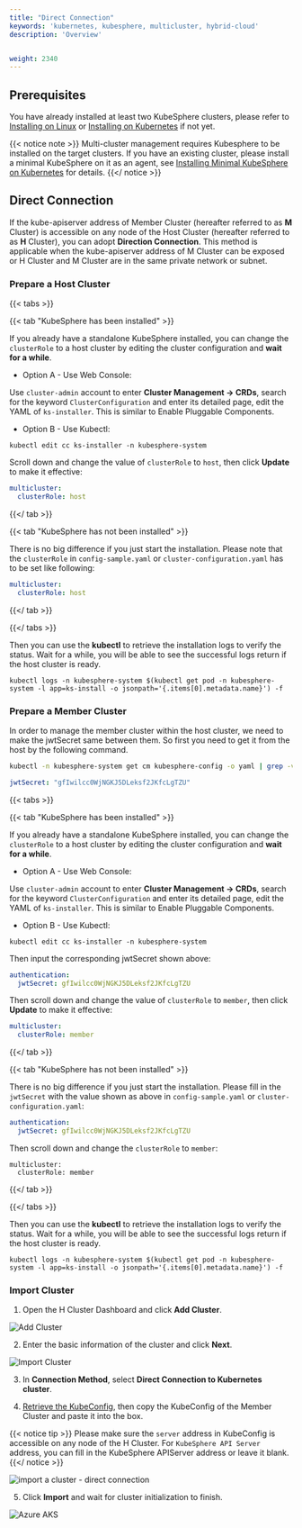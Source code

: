 ```yaml
---
title: "Direct Connection"
keywords: 'kubernetes, kubesphere, multicluster, hybrid-cloud'
description: 'Overview'


weight: 2340
---
```


## Prerequisites

You have already installed at least two KubeSphere clusters, please refer to [Installing on Linux](../../../installing-on-linux) or [Installing on Kubernetes](../../../installing-on-kubernetes) if not yet.

{{< notice note >}}
Multi-cluster management requires Kubesphere to be installed on the target clusters. If you have an existing cluster, please install a minimal KubeSphere on it as an agent, see [Installing Minimal KubeSphere on Kubernetes](../../installing-on-kubernetes/minimal-kubesphere-on-k8s) for details.
{{</ notice >}}

## Direct Connection

If the kube-apiserver address of Member Cluster (hereafter referred to as **M** Cluster) is accessible on any node of the Host Cluster (hereafter referred to as **H** Cluster), you can adopt **Direction Connection**. This method is applicable when the kube-apiserver address of M Cluster can be exposed or H Cluster and M Cluster are in the same private network or subnet.

### Prepare a Host Cluster

{{< tabs >}}

{{< tab "KubeSphere has been installed" >}}

If you already have a standalone KubeSphere installed, you can change the `clusterRole` to a host cluster by editing the cluster configuration and **wait for a while**.

- Option A - Use Web Console:

Use `cluster-admin` account to enter **Cluster Management → CRDs**, search for the keyword `ClusterConfiguration` and enter its detailed page, edit the YAML of `ks-installer`. This is similar to Enable Pluggable Components.

- Option B - Use Kubectl:

```shell
kubectl edit cc ks-installer -n kubesphere-system
```

Scroll down and change the value of `clusterRole` to `host`, then click **Update** to make it effective:

```yaml
multicluster:
  clusterRole: host
```

{{</ tab >}}

{{< tab "KubeSphere has not been installed" >}}

There is no big difference if you just start the installation. Please note that the `clusterRole` in `config-sample.yaml` or `cluster-configuration.yaml` has to be set like following:

```yaml
multicluster:
  clusterRole: host
```

{{</ tab >}}

{{</ tabs >}}

Then you can use the **kubectl** to retrieve the installation logs to verify the status. Wait for a while, you will be able to see the successful logs return if the host cluster is ready.

```
kubectl logs -n kubesphere-system $(kubectl get pod -n kubesphere-system -l app=ks-install -o jsonpath='{.items[0].metadata.name}') -f
```

### Prepare a Member Cluster

In order to manage the member cluster within the host cluster, we need to make the jwtSecret same between them. So first you need to get it from the host by the following command.

```bash
kubectl -n kubesphere-system get cm kubesphere-config -o yaml | grep -v "apiVersion" | grep jwtSecret
```

```yaml
jwtSecret: "gfIwilcc0WjNGKJ5DLeksf2JKfcLgTZU"
```

{{< tabs >}}

{{< tab "KubeSphere has been installed" >}}

If you already have a standalone KubeSphere installed, you can change the `clusterRole` to a host cluster by editing the cluster configuration and **wait for a while**.

- Option A - Use Web Console:

Use `cluster-admin` account to enter **Cluster Management → CRDs**, search for the keyword `ClusterConfiguration` and enter its detailed page, edit the YAML of `ks-installer`. This is similar to Enable Pluggable Components.

- Option B - Use Kubectl:

```shell
kubectl edit cc ks-installer -n kubesphere-system
```

Then input the corresponding jwtSecret shown above:

```yaml
authentication:
  jwtSecret: gfIwilcc0WjNGKJ5DLeksf2JKfcLgTZU
```

Then scroll down and change the value of `clusterRole` to `member`, then click **Update** to make it effective:

```yaml
multicluster:
  clusterRole: member
```

{{</ tab >}}

{{< tab "KubeSphere has not been installed" >}}

There is no big difference if you just start the installation. Please fill in the `jwtSecret` with the value shown as above in `config-sample.yaml` or `cluster-configuration.yaml`:

```yaml
authentication:
  jwtSecret: gfIwilcc0WjNGKJ5DLeksf2JKfcLgTZU
```

Then scroll down and change the `clusterRole` to `member`:

```
multicluster:
  clusterRole: member
```

{{</ tab >}}

{{</ tabs >}}

Then you can use the **kubectl** to retrieve the installation logs to verify the status. Wait for a while, you will be able to see the successful logs return if the host cluster is ready.

```
kubectl logs -n kubesphere-system $(kubectl get pod -n kubesphere-system -l app=ks-install -o jsonpath='{.items[0].metadata.name}') -f
```

### Import Cluster

1. Open the H Cluster Dashboard and click **Add Cluster**.

![Add Cluster](https://ap3.qingstor.com/kubesphere-website/docs/20200827231611.png)

2. Enter the basic information of the cluster and click **Next**.

![Import Cluster](https://ap3.qingstor.com/kubesphere-website/docs/20200827211842.png)

3. In **Connection Method**, select **Direct Connection to Kubernetes cluster**.  

4. [Retrieve the KubeConfig](../retrieve-kubeconfig), then copy the KubeConfig of the Member Cluster and paste it into the box.

{{< notice tip >}}
Please make sure the `server` address in KubeConfig is accessible on any node of the H Cluster. For `KubeSphere API Server` address, you can fill in the KubeSphere APIServer address or leave it blank.
{{</ notice >}}

![import a cluster - direct connection](/images/docs/direct_import_en.png)

5. Click **Import** and wait for cluster initialization to finish.

![Azure AKS](https://ap3.qingstor.com/kubesphere-website/docs/20200827231650.png)
